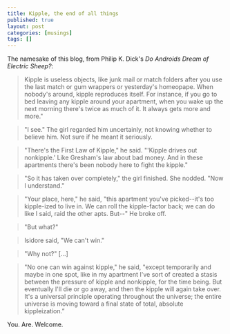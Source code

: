 ```yaml
---
title: Kipple, the end of all things
published: true
layout: post
categories: [musings]
tags: []
---
```

The namesake of this blog, from Philip K. Dick's *Do Androids Dream of Electric Sheep?*:

> Kipple is useless objects, like junk mail or match folders after you use the last match or gum wrappers or yesterday's homeopape. When nobody's around, kipple reproduces itself. For instance, if you go to bed leaving any kipple around your apartment, when you wake up the next morning there's twice as much of it. It always gets more and more."

> "I see." The girl regarded him uncertainly, not knowing whether to believe him. Not sure if he meant it seriously.

> "There's the First Law of Kipple," he said. "'Kipple drives out nonkipple.' Like Gresham's law about bad money. And in these apartments there's been nobody here to fight the kipple."

> "So it has taken over completely," the girl finished. She nodded. "Now I understand."

> "Your place, here," he said, "this apartment you've picked--it's too kipple-ized to live in. We can roll the kipple-factor back; we can do like I said, raid the other apts. But--" He broke off.

> "But what?"

> Isidore said, "We can't win."

> "Why not?" [...]

> "No one can win against kipple," he said, "except temporarily and maybe in one spot, like in my apartment I've sort of created a stasis between the pressure of kipple and nonkipple, for the time being. But eventually I'll die or go away, and then the kipple will again take over. It's a universal principle operating throughout the universe; the entire universe is moving toward a final state of total, absolute kippleization.”

You. Are. Welcome.
